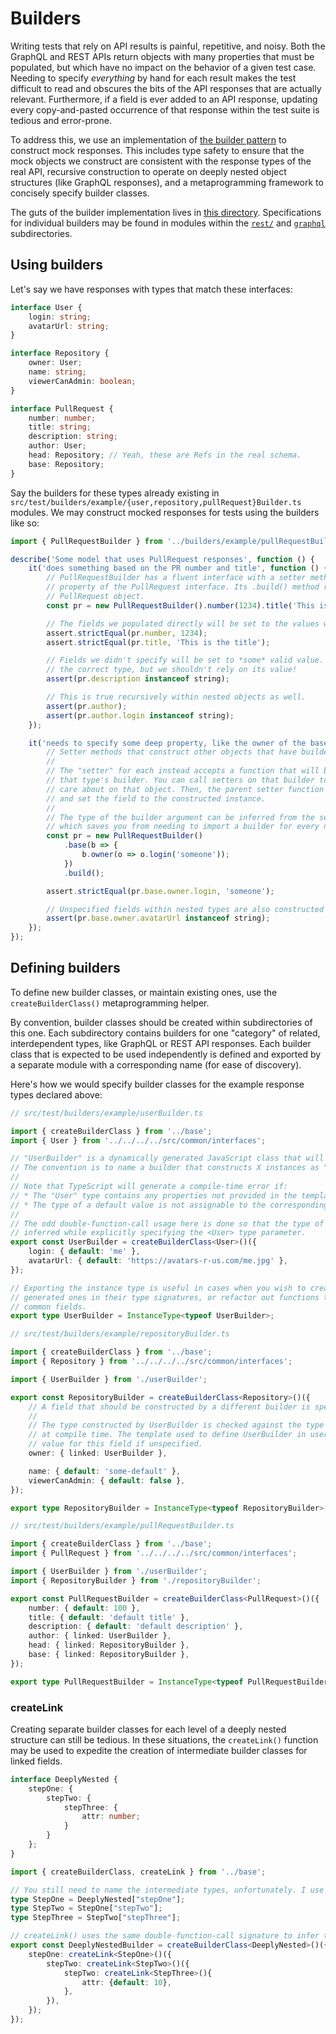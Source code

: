 # Builders

Writing tests that rely on API results is painful, repetitive, and noisy. Both the GraphQL and REST APIs return objects with many properties that must be populated, but which have no impact on the behavior of a given test case. Needing to specify _everything_ by hand for each result makes the test difficult to read and obscures the bits of the API responses that are actually relevant. Furthermore, if a field is ever added to an API response, updating every copy-and-pasted occurrence of that response within the test suite is tedious and error-prone.

To address this, we use an implementation of [the builder pattern](https://en.wikipedia.org/wiki/Builder_pattern) to construct mock responses. This includes type safety to ensure that the mock objects we construct are consistent with the response types of the real API, recursive construction to operate on deeply nested object structures (like GraphQL responses), and a metaprogramming framework to concisely specify builder classes.

The guts of the builder implementation lives in [this directory](base.ts). Specifications for individual builders may be found in modules within the [`rest/`](rest) and [`graphql`](graphql) subdirectories.

## Using builders

Let's say we have responses with types that match these interfaces:

```ts
interface User {
	login: string;
	avatarUrl: string;
}

interface Repository {
	owner: User;
	name: string;
	viewerCanAdmin: boolean;
}

interface PullRequest {
	number: number;
	title: string;
	description: string;
	author: User;
	head: Repository; // Yeah, these are Refs in the real schema.
	base: Repository;
}
```

Say the builders for these types already existing in `src/test/builders/example/{user,repository,pullRequest}Builder.ts` modules. We may construct mocked responses for tests using the builders like so:

```ts
import { PullRequestBuilder } from '../builders/example/pullRequestBuilder';

describe('Some model that uses PullRequest responses', function () {
	it('does something based on the PR number and title', function () {
		// PullRequestBuilder has a fluent interface with a setter method corresponding to each
		// property of the PullRequest interface. Its .build() method returns a fully-constructed
		// PullRequest object.
		const pr = new PullRequestBuilder().number(1234).title('This is the title').build();

		// The fields we populated directly will be set to the values we gave them.
		assert.strictEqual(pr.number, 1234);
		assert.strictEqual(pr.title, 'This is the title');

		// Fields we didn't specify will be set to *some* valid value. This is guaranteed to be
		// the correct type, but we shouldn't rely on its value!
		assert(pr.description instanceof string);

		// This is true recursively within nested objects as well.
		assert(pr.author);
		assert(pr.author.login instanceof string);
	});

	it('needs to specify some deep property, like the owner of the base repository', function () {
		// Setter methods that construct other objects that have builders work a little differently.
		//
		// The "setter" for each instead accepts a function that will be called with an instance of
		// that type's builder. You can call setters on that builder to populate any fields that you
		// care about on that object. Then, the parent setter function will call "build()" for you
		// and set the field to the constructed instance.
		//
		// The type of the builder argument can be inferred from the setter function's signature,
		// which saves you from needing to import a builder for every nested type.
		const pr = new PullRequestBuilder()
			.base(b => {
				b.owner(o => o.login('someone'));
			})
			.build();

		assert.strictEqual(pr.base.owner.login, 'someone');

		// Unspecified fields within nested types are also constructed to some valid default value.
		assert(pr.base.owner.avatarUrl instanceof string);
	});
});
```

## Defining builders

To define new builder classes, or maintain existing ones, use the `createBuilderClass()` metaprogramming helper.

By convention, builder classes should be created within subdirectories of this one. Each subdirectory contains builders for one "category" of related, interdependent types, like GraphQL or REST API responses. Each builder class that is expected to be used independently is defined and exported by a separate module with a corresponding name (for ease of discovery).

Here's how we would specify builder classes for the example response types declared above:

```ts
// src/test/builders/example/userBuilder.ts

import { createBuilderClass } from '../base';
import { User } from '../../../../src/common/interfaces';

// "UserBuilder" is a dynamically generated JavaScript class that will construct "User" objects.
// The convention is to name a builder that constructs X instances as "XBuilder".
//
// Note that TypeScript will generate a compile-time error if:
// * The "User" type contains any properties not provided in the template object.
// * The type of a default value is not assignable to the corresponding "User" property.
//
// The odd double-function-call usage here is done so that the type of the template object may be
// inferred while explicitly specifying the <User> type parameter.
export const UserBuilder = createBuilderClass<User>()({
	login: { default: 'me' },
	avatarUrl: { default: 'https://avatars-r-us.com/me.jpg' },
});

// Exporting the instance type is useful in cases when you wish to create custom builders that reference
// generated ones in their type signatures, or refactor out functions that operate on a builder to set
// common fields.
export type UserBuilder = InstanceType<typeof UserBuilder>;
```

```ts
// src/test/builders/example/repositoryBuilder.ts

import { createBuilderClass } from '../base';
import { Repository } from '../../../../src/common/interfaces';

import { UserBuilder } from './userBuilder';

export const RepositoryBuilder = createBuilderClass<Repository>()({
	// A field that should be constructed by a different builder is specified as "{linked: BuilderClass}".
	//
	// The type constructed by UserBuilder is checked against the type of the "owner" field on Repository
	// at compile time. The template used to define UserBuilder in user.ts is used to construct a default
	// value for this field if unspecified.
	owner: { linked: UserBuilder },

	name: { default: 'some-default' },
	viewerCanAdmin: { default: false },
});

export type RepositoryBuilder = InstanceType<typeof RepositoryBuilder>;
```

```ts
// src/test/builders/example/pullRequestBuilder.ts

import { createBuilderClass } from '../base';
import { PullRequest } from '../../../../src/common/interfaces';

import { UserBuilder } from './userBuilder';
import { RepositoryBuilder } from './repositoryBuilder';

export const PullRequestBuilder = createBuilderClass<PullRequest>()({
	number: { default: 100 },
	title: { default: 'default title' },
	description: { default: 'default description' },
	author: { linked: UserBuilder },
	head: { linked: RepositoryBuilder },
	base: { linked: RepositoryBuilder },
});

export type PullRequestBuilder = InstanceType<typeof PullRequestBuilder>;
```

### createLink

Creating separate builder classes for each level of a deeply nested structure can still be tedious. In these situations, the `createLink()` function may be used to expedite the creation of intermediate builder classes for linked fields.

```ts
interface DeeplyNested {
	stepOne: {
		stepTwo: {
			stepThree: {
				attr: number;
			}
		}
	};
}

import { createBuilderClass, createLink } from '../base';

// You still need to name the intermediate types, unfortunately. I use type aliases to make this somewhat more concise.
type StepOne = DeeplyNested["stepOne"];
type StepTwo = StepOne["stepTwo"];
type StepThree = StepTwo["stepThree"];

// createLink() uses the same double-function-call signature to infer the type of its template correctly.
export const DeeplyNestedBuilder = createBuilderClass<DeeplyNested>()({
	stepOne: createLink<StepOne>()({
		stepTwo: createLink<StepTwo>()({
			stepTwo: createLink<StepThree>(){
				attr: {default: 10},
			},
		}),
	});
});
```
